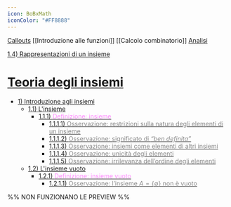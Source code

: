 ```yaml
---
icon: BoBxMath
iconColor: "#FF8888"
---
```

[Callouts](https://help.obsidian.md/Editing+and+formatting/Callouts)
[[Introduzione alle funzioni]]
[[Calcolo combinatorio]]
[Analisi](Analisi.md)

[1.4) Rappresentazioni di un insieme](Teoria%20degli%20insiemi.md#1.4\)%20Rappresentazioni%20di%20un%20insieme)

# [Teoria degli insiemi](Teoria%20degli%20insiemi.md)

- [1) Introduzione agli insiemi](/Teoria-degli-insiemi#1-introduzione-agli-insiemi)
	- [1.1) L'insieme](/Teoria-degli-insiemi#11-linsieme)
		- [1.1.1) <span style="color:#FF88FF; background:#00000000">Definizione: insieme</span>](/Teoria-degli-insiemi#111-definizione-insieme)
			- [1.1.1.1) <span style="color:#888888; background:#00000000">Osservazione: restrizioni sulla natura degli elementi di un insieme</span>](/Teoria-degli-insiemi#1111-osservazione-restrizioni-sulla-natura-degli-elementi-di-un-insieme)
			- [1.1.1.2) <span style="color:#888888; background:#00000000">Osservazione: significato di _“ben definita”_</span>](/Teoria-degli-insiemi#1112-osservazione-significato-di-ben-definita)
			- [1.1.1.3) <span style="color:#888888; background:#00000000">Osservazione: insiemi come elementi di altri insiemi</span>](/Teoria-degli-insiemi#1113-osservazione-insiemi-come-elementi-di-altri-insiemi)
			- [1.1.1.4) <span style="color:#888888; background:#00000000">Osservazione: unicità degli elementi</span>](/Teoria-degli-insiemi#1114-osservazione-unicità-degli-elementi)
			- [1.1.1.5) <span style="color:#888888; background:#00000000">Osservazione: irrilevanza dell’ordine degli elementi</span>](/Teoria-degli-insiemi#1115-osservazione-irrilevanza-dellordine-degli-elementi)
	- [1.2) L'insieme vuoto](/Teoria-degli-insiemi#12-linsieme-vuoto)
		- [1.2.1) <span style="color:#FF88FF; background:#00000000">Definizione: insieme vuoto</span>](/Teoria-degli-insiemi#121-definizione-insieme-vuoto)
			- [1.2.1.1) <span style="color:#888888; background:#00000000">Osservazione: l’insieme $A=\{\emptyset\}$ non è vuoto</span>](/Teoria-degli-insiemi#1211-osservazione-linsieme-aemptyset-non-è-vuoto)

%%
NON FUNZIONANO LE PREVIEW
%%